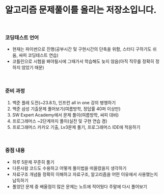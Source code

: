 # 알고리즘 문제풀이를 올리는 저장소입니다.
<br>

### 코딩테스트 언어
 - 현재는 파이썬으로 진행(공부시간 및 구현시간의 단축을 위함, 스터디 구하기도 쉬움, 싸피 코딩테스트 연습)
 - 코틀린으로 시험을 봐야될시에 그때가서 학습해도 늦지 않음(아직 직무를 정확히 정하지 않았기 때문)
 
<br>

### 준비 과정
1. 백준 플레 도전(~23.8.1), 인프런 all in one 강의 병행하기
2. 백준 삼성 기출문제 풀어보기(여름방학, 정답률 40퍼 이상만)
3. SW Expert Academy에서 문제 풀이(여름방학, 싸피 대비)
4. 프로그래머스 ~2단계까지 풀이(실전 및 구현 연습 겸)
6. 프로그래머스 카카오 기출, Lv3문제 풀기, 프로그래머스 IDE에 적응하기

<br> 

### 중점 내용
- 하루 5문제 꾸준히 풀기
- 다른사람 코드도 수용하고 어떻게 풀이법을 떠올렸을지 생각하기
- 자료구조 개념들 정확히 이해하고 자료구조, 알고리즘을 어떤 이유에서 사용했는지 납득하기
- 풀었던 문제 중 배울점이 많은 문제는 노트에 적어뒀다 주말에 다시 풀어보기
<br>

    
